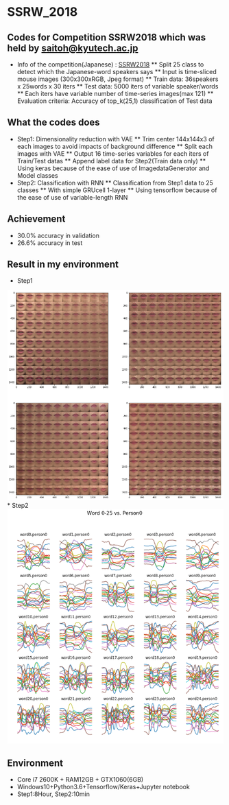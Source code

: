 # SSRW_2018
## Codes for Competition SSRW2018 which was held by saitoh@kyutech.ac.jp

* Info of the competition(Japanese) : [SSRW2018](http://www.slab.ces.kyutech.ac.jp/SSRW2018/competition.html)
** Split 25 class to detect which the Japanese-word speakers says
** Input is time-sliced mouse images (300x300xRGB, Jpeg format)
** Train data: 36speakers x 25words x 30 iters
** Test data: 5000 iters of variable speaker/words
** Each iters have variable number of time-series images(max 121)
** Evaluation criteria: Accuracy of top_k(25,1) classification of Test data

## What the codes does
* Step1: Dimensionality reduction with VAE
** Trim center 144x144x3 of each images to avoid impacts of background difference
** Split each images with VAE
** Output 16 time-series variables for each iters of Train/Test datas
** Append label data for Step2(Train data only)
** Using keras because of the ease of use of ImagedataGenerator and Model classes
* Step2: Classification with RNN
** Classification from Step1 data to 25 classes
** With simple GRUcell 1-layer
** Using tensorflow because of the ease of use of variable-length RNN

## Achievement
* 30.0% accuracy in validation
* 26.6% accuracy in test

## Result in my environment
* Step1
<img src="VAE_generated_mouse.png">
* Step2
<img src="VAE_hiddenvar_timeseries.png">

## Environment
* Core i7 2600K + RAM12GB + GTX1060(6GB)
* Windows10+Python3.6+Tensorflow/Keras+Jupyter notebook
* Step1:8Hour, Step2:10min
